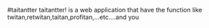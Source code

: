 #taitantter
taitantter! is a web application that have the function like twitan,retwitan,taitan,profitan,...etc....and you
